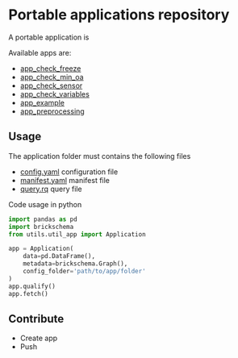 # Portable applications repository

A portable application is

Available apps are:

- [app_check_freeze](app_check_freeze)
- [app_check_min_oa](app_check_min_oa)
- [app_check_sensor](app_check_sensor)
- [app_check_variables](app_check_variables)
- [app_example](app_example)
- [app_preprocessing](app_preprocessing)

## Usage

The application folder must contains the following files

- [config.yaml](app_example/config.yaml) configuration file
- [manifest.yaml](app_example/manifest.yaml) manifest file
- [query.rq](app_example/query.rq) query file

Code usage in python

```python
import pandas as pd
import brickschema
from utils.util_app import Application

app = Application(
    data=pd.DataFrame(),
    metadata=brickschema.Graph(),
    config_folder='path/to/app/folder'
)
app.qualify()
app.fetch()
```

## Contribute

- Create app
- Push




